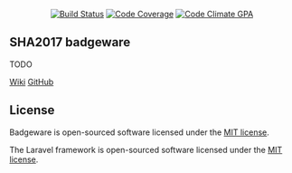 <p align="center">
<a href="https://travis-ci.org/annejan/badgeware"><img src="https://travis-ci.org/annejan/badgeware.svg" alt="Build Status"></a>
<a href="https://codeclimate.com/github/annejan/badgeware"><img src="https://img.shields.io/codeclimate/coverage/github/annejan/badgeware.svg" alt="Code Coverage"></a>
<a href="https://codeclimate.com/github/annejan/badgeware"><img src="https://img.shields.io/codeclimate/github/annejan/badgeware.svg" alt="Code Climate GPA"></a>
</p>

## SHA2017 badgeware

TODO
 
[Wiki](https://wiki.sha2017.org/w/Projects:Badge)
[GitHub](https://github.com/SHA2017-badge/)

## License

Badgeware is open-sourced software licensed under the [MIT license](http://opensource.org/licenses/MIT).

The Laravel framework is open-sourced software licensed under the [MIT license](http://opensource.org/licenses/MIT).
